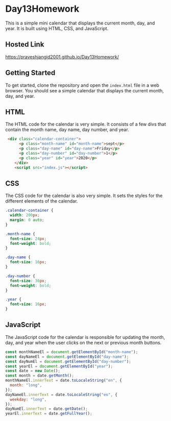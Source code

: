 # Day13Homework

This is a simple mini calendar that displays the current month, day, and year. It is built using HTML, CSS, and JavaScript.

## Hosted Link

https://praveshjangid2001.github.io/Day13Homework/


## Getting Started

To get started, clone the repository and open the `index.html` file in a web browser. You should see a simple calendar that displays the current month, day, and year.

## HTML

The HTML code for the calendar is very simple. It consists of a few divs that contain the month name, day name, day number, and year.

```html
 <div class="calendar-container">
      <p class="month-name" id="month-name">sept</p>
      <p class="day-name" id="day-name">Friday</p>
      <p class="day-number" id="day-number">1</p>
      <p class="year" id="year">2020</p>
    </div>
    <script src="index.js"></script>
```

## CSS

The CSS code for the calendar is also very simple. It sets the styles for the different elements of the calendar.

```css
.calendar-container {
  width: 200px;
  margin: 0 auto;
}

.month-name {
  font-size: 24px;
  font-weight: bold;
}

.day-name {
  font-size: 16px;
}

.day-number {
  font-size: 36px;
  font-weight: bold;
}

.year {
  font-size: 16px;
}
```

## JavaScript

The JavaScript code for the calendar is responsible for updating the month, day, and year when the user clicks on the next or previous month buttons.

```javascript
const monthNameEl = document.getElementById("month-name");
const dayNameEl = document.getElementById("day-name");
const dayNumEl = document.getElementById("day-number");
const yearEl = document.getElementById("year");
const date = new Date();
const month = date.getMonth();
monthNameEl.innerText = date.toLocaleString("en", {
  month: "long",
});
dayNameEl.innerText = date.toLocaleString("en", {
  weekday: "long",
});
dayNumEl.innerText = date.getDate();
yearEl.innerText = date.getFullYear();
```
